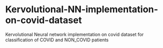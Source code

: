 # Kervolutional-NN-implementation-on-covid-dataset
Kervolutional Neural network implementation on covid dataset for classification of COVID and NON_COVID patients
